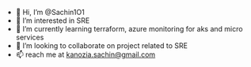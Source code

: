 - 👋 Hi, I’m @Sachin1O1
- 👀 I’m interested in SRE
- 🌱 I’m currently learning terraform, azure monitoring for aks and micro services 
- 💞️ I’m looking to collaborate on project related to SRE
- 📫 reach me at kanozia.sachin@gmail.com

<!---
Sachin1O1/Sachin1O1 is a ✨ special ✨ repository because its `README.md` (this file) appears on your GitHub profile.
You can click the Preview link to take a look at your changes.
--->
